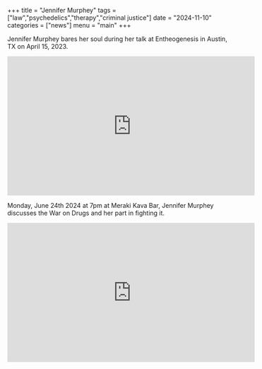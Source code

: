 +++
title = "Jennifer Murphey"
tags = ["law","psychedelics","therapy","criminal justice"]
date = "2024-11-10"
categories = ["news"]
menu = "main"
+++

Jennifer Murphey bares her soul during her talk at Entheogenesis in Austin, TX on April 15, 2023.

<iframe width="560" height="315" src="https://www.youtube.com/embed/XqUeCNxyq_M?si=kjKtxFCEfrxke0TF" title="YouTube video player" frameborder="0" allow="accelerometer; autoplay; clipboard-write; encrypted-media; gyroscope; picture-in-picture; web-share" referrerpolicy="strict-origin-when-cross-origin" allowfullscreen></iframe>

Monday, June 24th 2024 at 7pm at Meraki Kava Bar, Jennifer Murphey discusses the War on Drugs and her part in fighting it.

<iframe width="560" height="315" src="https://www.youtube.com/embed/0dZb-ee34n4?si=mtWi6vO124VAm3yu" title="YouTube video player" frameborder="0" allow="accelerometer; autoplay; clipboard-write; encrypted-media; gyroscope; picture-in-picture; web-share" referrerpolicy="strict-origin-when-cross-origin" allowfullscreen></iframe>
